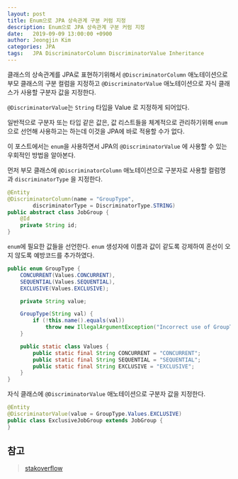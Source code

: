 ```yaml
---
layout: post
title: Enum으로 JPA 상속관계 구분 커럼 지정 
description: Enum으로 JPA 상속관계 구분 커럼 지정
date:   2019-09-09 13:00:00 +0900
author: Jeongjin Kim
categories: JPA
tags:	JPA DiscriminatorColumn DiscriminatorValue Inheritance
---
```


클래스의 상속관계를 JPA로 표현하기위해서 `@DiscriminatorColumn` 애노테이션으로 부모 클래스의 구분 컬럼을 지정하고 `@DiscriminatorValue` 애노테이션으로 자식 클래스가 사용할 구분자 값을 지정한다.

`@DiscriminatorValue`는 `String` 타입을 Value 로 지정하게 되어있다.

일반적으로 구분자 또는 타입 같은 값은, 값 리스트들을 체계적으로 관리하기위해 `enum` 으로 선언해 사용하고는 하는데 이것을 JPA에 바로 적용할 수가 없다.

이 포스트에서는 `enum`을 사용하면서 JPA의 `@DiscriminatorValue` 에 사용할 수 있는 우회적인 방법을 알아본다.

먼저 부모 클래스에 `@DiscriminatorColumn` 애노테이션으로 구분자로 사용할 컬럼명과 `discriminatorType` 을 지정한다.

```java
@Entity
@DiscriminatorColumn(name = "GroupType",
        discriminatorType = DiscriminatorType.STRING)
public abstract class JobGroup {
    @Id
    private String id;
}
```

`enum`에 필요한 값들을 선언한다. `enum` 생성자에 이름과 값이 같도록 강제하여 혼선이 오지 않도록 예방코드를 추가하였다.

```java
public enum GroupType {
    CONCURRENT(Values.CONCURRENT),
    SEQUENTIAL(Values.SEQUENTIAL),
    EXCLUSIVE(Values.EXCLUSIVE);

    private String value;

    GroupType(String val) {
        if (!this.name().equals(val))
            throw new IllegalArgumentException("Incorrect use of GroupType");
    }

    public static class Values {
        public static final String CONCURRENT = "CONCURRENT";
        public static final String SEQUENTIAL = "SEQUENTIAL";
        public static final String EXCLUSIVE = "EXCLUSIVE";
    }
}
```

자식 클래스에 `@DiscriminatorValue` 애노테이션으로 구분자 값을 지정한다.
```java
@Entity
@DiscriminatorValue(value = GroupType.Values.EXCLUSIVE)
public class ExclusiveJobGroup extends JobGroup {
}
```

## 참고
> [stakoverflow](https://stackoverflow.com/questions/3639225/single-table-inheritance-strategy-using-enums-as-discriminator-value)
